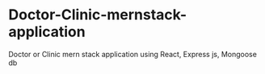# Doctor-Clinic-mernstack-application
Doctor or Clinic mern stack application using React, Express js, Mongoose db
